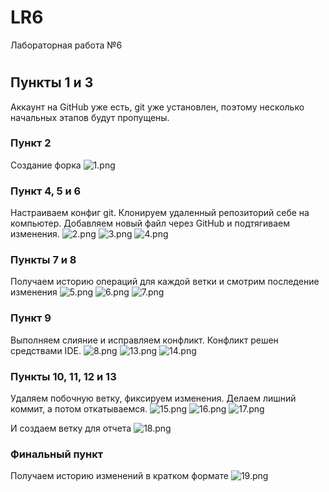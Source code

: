 # LR6
Лабораторная работа №6

#
## Пункты 1 и 3
Аккаунт на GitHub уже есть, git уже установлен,
поэтому несколько начальных этапов будут пропущены.

### Пункт 2
Создание форка
![1.png](screenshots%2F1.png)

### Пункт 4, 5 и 6
Настраиваем конфиг git.
Клонируем удаленный репозиторий себе на компьютер.
Добавляем новый файл через GitHub и подтягиваем изменения.
![2.png](screenshots%2F2.png)
![3.png](screenshots%2F3.png)
![4.png](screenshots%2F4.png)

### Пункты 7 и 8
Получаем историю операций для каждой ветки и смотрим последение изменения
![5.png](screenshots%2F5.png)
![6.png](screenshots%2F6.png)
![7.png](screenshots%2F7.png)

### Пункт 9
Выполняем слияние и исправляем конфликт.
Конфликт решен средствами IDE.
![8.png](screenshots%2F8.png)
![13.png](screenshots%2F13.png)
![14.png](screenshots%2F14.png)

### Пункты 10, 11, 12 и 13
Удаляем побочную ветку, фиксируем изменения.
Делаем лишний коммит, а потом откатываемся.
![15.png](screenshots%2F15.png)
![16.png](screenshots%2F16.png)
![17.png](screenshots%2F17.png)

И создаем ветку для отчета
![18.png](screenshots%2F18.png)

### Финальный пункт
Получаем историю изменений в кратком формате
![19.png](screenshots%2F19.png)

